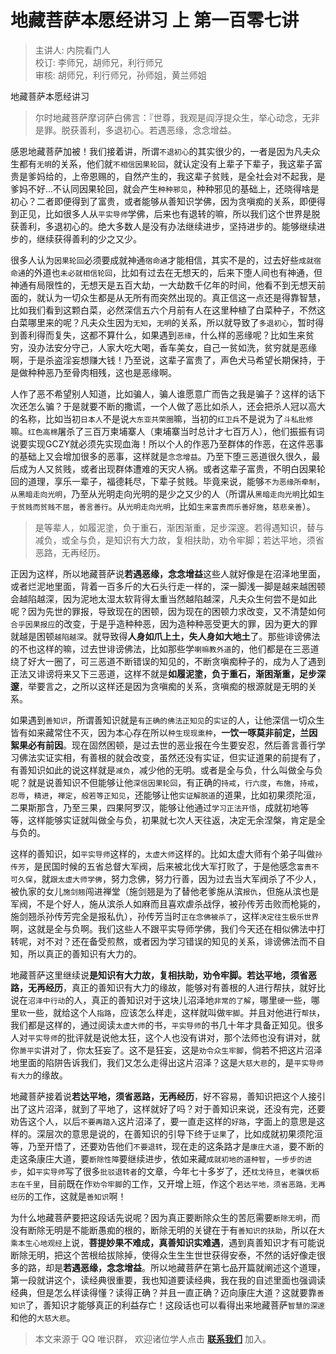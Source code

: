 # 地藏菩萨本愿经讲习 上 第一百零七讲

> 主讲人: 内院看门人 <br />
> 校订: 李师兄，胡师兄，利行师兄 <br />
> 审核: 胡师兄，利行师兄，孙师姐，黄兰师姐 <br />

地藏菩萨本愿经讲习

> 尔时地藏菩萨摩诃萨白佛言：『世尊，我观是阎浮提众生，举心动念，无非是罪。脱获善利，多退初心。若遇恶缘，念念增益。

感恩地藏菩萨加被！我们接着讲，所谓`不退初心`的其实很少的，一者是因为凡夫众生都有`无明`的关系，他们就`不相信因果轮回`，就认定没有上辈子下辈子，我这辈子富贵是爹妈给的，上帝恩赐的，自然产生的，我这辈子贫贱，是全社会对不起我，是爹妈不好...不认同因果轮回，就会产生`种种邪见`，种种邪见的基础上，还晓得啥是初心？二者即便得到了富贵，或者能够从善知识学佛，因为贪嗔痴的关系，即便得到正见，比如很多人从`平实导师`学佛，后来也有退转的嘛，所以我们这个世界是脱获善利，多退初心的。绝大多数人是没有办法继续进步，坚持进步的。能够继续进步的，继续获得善利的少之又少。

很多人认为`因果轮回`必须要成就神通`宿命通`才能相信，其实不是的，过去好些`成就宿命通`的外道也`未必就相信轮回`，比如有过去在无想天的，后来下堕人间也有神通，但神通有局限性的，无想天是五百大劫，一大劫数千亿年的时间，他看不到无想天前面的，就认为一切众生都是从无所有而突然出现的。真正信这一点还是得靠智慧，比如我们看到这颗白菜，必然深信五六个月前有人在这里种植了白菜种子，不然这白菜哪里来的呢？凡夫众生因为`无知`，`无明`的关系，所以就导致了`多退初心`，暂时得到善利得而复失，这都不算什么，如果遇到`恶缘`，什么样的恶缘呢？比如生来贫穷，没办法安分守己，人家大吃大喝，香车美女，自己一贫如洗，贫穷就是恶缘啊，于是杀盗淫妄想赚大钱！乃至说，这辈子富贵了，声色犬马希望长期保持，于是做种种恶乃至骨肉相残，这也是恶缘啊。

人作了恶不希望别人知道，比如骗人，骗人谁愿意广而告之我是骗子？这样的话下次还怎么骗？于是就要不断的撒谎，一个人做了恶比如杀人，还会把杀人冠以高大的名称，比如当初`日本人`不是说`大东亚共荣圈`嘛，当初的`红卫兵`不是说为了`斗私批修`嘛。`红色高棉`屠杀了三百万柬埔寨人（柬埔寨当时总计才七百万人），他们振振有词说要实现GCZY就必须先实现血海！所以个人的作恶乃至群体的作恶，在这件恶事的基础上又会增加很多的恶事，这样就是`念念增益`。乃至下堕三恶道很久很久，最后成为人又贫贱，或者出现群体遭难的天灾人祸。或者这辈子富贵，不明白因果轮回的道理，享乐一辈子，福德耗尽，下辈子贫贱。毕竟来说，能够`不为恶缘所牵制`，`从黑暗走向光明`，乃至从光明走向光明的是少之又少的人（所谓从`黑暗走向光明`比如`生于贫贱而贫贱不屈`，`善言善行`。从`光明走向光明`，比如`生来富贵而乐善好施`，`慈悲亲善`）。

> 是等辈人，如履泥塗，负于重石，渐困渐重，足步深邃。若得遇知识，替与减负，或全与负，是知识有大力故，复相扶助，劝令牢脚；若达平地，须省恶路，无再经历。

正因为这样，所以地藏菩萨说**若遇恶缘，念念增益**这些人就好像是在沼泽地里面，或者烂泥地里面，背着一百多斤的大石头行走一样的，深一脚浅一脚是越来越困顿会越陷越深，因为泥地太湿太软背得太重当然越陷越深，凡夫众生何尝不是如此呢？因为先世的罪报，导致现在的困顿，因为现在的困顿力求改变，又不清楚如何`合乎因果报应`的改变，于是乎造种种恶，因为造种种恶受更大的罪，因为更大的罪就越是困顿`越陷越深`。就导致得**人身如爪上土，失人身如大地土**了。那些诽谤佛法的不也这样的嘛，过去世诽谤佛法，比如那些学`喇嘛教外道`的，他们都是在三恶道绕了好大一圈了，可三恶道不断错误的知见的，不断贪嗔痴种子的，成为人了遇到正法又诽谤将来又下三恶道，这样不就是**如履泥塗，负于重石，渐困渐重，足步深邃**，举要言之，之所以这样还是因为贪嗔痴的关系，贪嗔痴的根源就是无明的关系。

如果遇到`善知识`，所谓善知识就是`有正确的佛法正知见`的`实证`的人，让他深信一切众生皆有如来藏常住不灭，因为本心存在所以`种生现现熏种`，**一饮一啄莫非前定，兰因絮果必有前因**。现在固然困顿，是过去世的恶业报在今生要安忍，然后善言善行学习佛法实证实相，有善根的就会改变，虽然还没有实证，但实证道果的前提有了，有善知识如此的说这样就是`减负`，减少他的无明。或者是全与负，什么叫做全与负呢？就是说善知识不但能够让他`深信因果轮回`，有正确的`持戒`，`行六度`，`布施`，`持戒`，`忍辱`，`精进`，`禅定`，`般若等正知见`，还能够让他`实证解脱道`的道果，比如初果须陀洹，二果斯那含，乃至三果，四果阿罗汉，能够让他通过`学习正法开悟`，成就初地等等，这样能够实证就叫做全与负，初果就七次人天往返，决定无余涅槃，肯定是全与负的。

这样的善知识，如`平实导师`这样的，`太虚大师`这样的。比如太虚大师有个弟子叫做`孙传芳`，是民国时候的五省总督大军阀，后来被北伐大军打败了，于是他感念`富贵不可久保`，就`跟太虚大师学佛`，努力念佛，努力行善，因为过去当大军阀杀了不少人，被仇家的女儿`施剑翘`闯进禅堂（施剑翘是为了替他老爹施从滨`报仇`，但施从滨也是军阀，不是个好人，施从滨杀人如麻而且喜欢虐杀战俘，被孙传芳击败而枪毙的，施剑翘杀孙传芳完全是报私仇），孙传芳当时`正在念佛被杀了`，这样`决定往生极乐世界`啊，这就是全与负啊。我们这些人不跟平实导师学佛，我们今天还在相似佛法中打转呢，对不对？还在备受煎熬，或者因为学习错误的知见的关系，诽谤佛法而不自知，所以真正的善知识有大力的。

地藏菩萨这里继续说**是知识有大力故，复相扶助，劝令牢脚。若达平地，须省恶路，无再经历**，真正的善知识有大力的缘故，能够对有善根的人进行帮扶，就好比说在`沼泽中行动`的人，真正的善知识对于这块儿沼泽地`非常的了解`，哪里`硬`一些，哪里`软`一些，就给这个人`指路`，应该怎么样走，这样就叫做`牢脚`。并且对他进行`帮扶`，我们都是这样的，通过阅读`太虚大师`的书，`平实导师`的书几十年才具备正知见。很多人对`平实导师`的批评就是说他太狂，这个人也没有讲对，那个法师也没有讲对，就你`萧平实`讲对了，你太狂妄了。这不是狂妄，这是`劝令众生牢脚`，倘若不把这片沼泽地里面的陷阱告诉我们，我们又怎么走得出这片沼泽？这是`大慈大悲`的，是`平实导师有大力`的缘故。

地藏菩萨接着说**若达平地，须省恶路，无再经历**，好不容易，善知识把这个人接引出了这片沼泽，就到了平地了，这样就好了吗？对于善知识来说，还没有完，还要劝告这个人，以后`不要再踏入`这片沼泽了，要一直走这样的`好路`，字面上的意思是这样的。深层次的意思是说的，在善知识的引导下终于`证果`了，比如成就初果须陀洹等，乃至开悟了，还要劝告他们`不要退转`，现在走的这条路才是`康庄大道`，要不断的走这条康庄大道，要`断除性障`要继续进步，依如来藏`成就初地的道种智`，`一步步的进步`，如`平实导师`写了很多`批驳退转者`的文章，今年七十多岁了，还`枕戈待旦`，`老骥伏枥志在千里`，目前既在作`劝令牢脚`的工作，又开增上班，作这个`若达平地，须省恶路，无再经历`的工作，这就是`善知识`啊！

为什么地藏菩萨要把这段话先说呢？因为真正要断除众生的苦厄需要`断除无明`，而没有断除无明是不能断愚痴的根的，断除无明的关键在于有`善知识的扶助`，所以在`大乘本生心地观经`上说，**菩提妙果不难成，真善知识实难遇**，遇到真善知识才有可能说断除无明，把这个苦根给拔除掉，使得众生生生世世获得安泰，不然的话好像走很多的路，却是**若遇恶缘，念念增益**。所以地藏菩萨在第七品开篇就阐述这个道理，第一段就讲这个，读经典很重要，我也知道要读经典，我在我的自述里面也强调读经典，但是怎么样读得懂？读得正确？并且一直正确？迈向康庄大道？这就要靠`善知识`了，善知识才能够真正的利益存亡！这段话也可以看得出来地藏菩萨`智慧的深邃`和他的`大慈大悲`。

> 本文来源于 QQ 唯识群， 欢迎诸位学人点击 **[联系我们](https://mp.weixin.qq.com/s/lZCfWjmLjgNR165Tx4_bCQ)** 加入。

